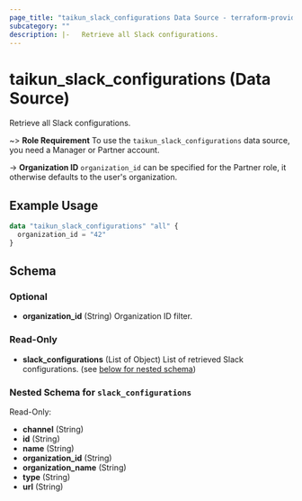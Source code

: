 ```yaml
---
page_title: "taikun_slack_configurations Data Source - terraform-provider-taikun"
subcategory: ""
description: |-   Retrieve all Slack configurations.
---
```


# taikun_slack_configurations (Data Source)

Retrieve all Slack configurations.

~> **Role Requirement** To use the `taikun_slack_configurations` data source, you need a Manager or Partner account.

-> **Organization ID** `organization_id` can be specified for the Partner role, it otherwise defaults to the user's organization.

## Example Usage

```terraform
data "taikun_slack_configurations" "all" {
  organization_id = "42"
}
```

<!-- schema generated by tfplugindocs -->
## Schema

### Optional

- **organization_id** (String) Organization ID filter.

### Read-Only

- **slack_configurations** (List of Object) List of retrieved Slack configurations. (see [below for nested schema](#nestedatt--slack_configurations))

<a id="nestedatt--slack_configurations"></a>
### Nested Schema for `slack_configurations`

Read-Only:

- **channel** (String)
- **id** (String)
- **name** (String)
- **organization_id** (String)
- **organization_name** (String)
- **type** (String)
- **url** (String)


